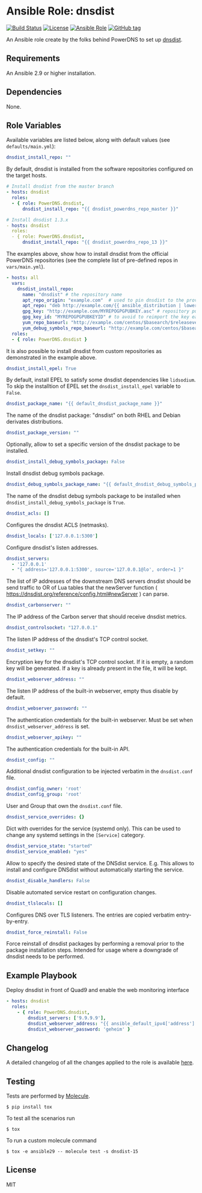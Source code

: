 # Ansible Role: dnsdist

[![Build Status](https://github.com/PowerDNS/dnsdist-ansible/actions/workflows/main.yml/badge.svg)](https://github.com/PowerDNS/dnsdist-ansible)
[![License](https://img.shields.io/badge/license-MIT%20License-brightgreen.svg)](https://opensource.org/licenses/MIT)
[![Ansible Role](https://img.shields.io/badge/ansible%20role-PowerDNS.dnsdist-blue.svg)](https://galaxy.ansible.com/PowerDNS/dnsdist)
[![GitHub tag](https://img.shields.io/github/tag/PowerDNS/dnsdist-ansible.svg)](https://github.com/PowerDNS/dnsdist-ansible/tags)

An Ansible role create by the folks behind PowerDNS to set up [dnsdist](https://dnsdist.org/).

## Requirements

An Ansible 2.9 or higher installation.

## Dependencies

None.

## Role Variables

Available variables are listed below, along with default values (see `defaults/main.yml`):

```yaml
dnsdist_install_repo: ""
```

By default, dnsdist is installed from the software repositories configured on the target hosts.

```yaml
# Install dnsdist from the master branch
- hosts: dnsdist
  roles:
  - { role: PowerDNS.dnsdist,
      dnsdist_install_repo: "{{ dnsdist_powerdns_repo_master }}"

# Install dnsdist 1.3.x
- hosts: dnsdist
  roles:
  - { role: PowerDNS.dnsdist,
      dnsdist_install_repo: "{{ dnsdist_powerdns_repo_13 }}"
```

The examples above, show how to install dnsdist from the official PowerDNS repositories
(see the complete list of pre-defined repos in `vars/main.yml`).

```yaml
- hosts: all
  vars:
    dnsdist_install_repo:
      name: "dnsdist" # the repository name
      apt_repo_origin: "example.com"  # used to pin dnsdist to the provided repository
      apt_repo: "deb http://example.com/{{ ansible_distribution | lower }} {{ ansible_distribution_release | lower }}/dnsdist main"
      gpg_key: "http://example.com/MYREPOGPGPUBKEY.asc" # repository public GPG key
      gpg_key_id: "MYREPOGPGPUBKEYID" # to avoid to reimport the key each time the role is executed
      yum_repo_baseurl: "http://example.com/centos/$basearch/$releasever/dnsdist"
      yum_debug_symbols_repo_baseurl: "http://example.com/centos/$basearch/$releasever/dnsdist/debug"
  roles:
  - { role: PowerDNS.dnsdist }
```

It is also possible to install dnsdist from custom repositories as demonstrated in the example above.

```yaml
dnsdist_install_epel: True
```

By default, install EPEL to satisfy some dnsdist dependencies like `lidsodium`.
To skip the installtion of EPEL set the `dnsdist_install_epel` variable to `False`.

```yaml
dnsdist_package_name: "{{ default_dnsdist_package_name }}"
```

The name of the dnsdist package: "dnsdist" on both RHEL and Debian derivates distributions.

```yaml
dnsdist_package_version: ""
```

Optionally, allow to set a specific version of the dnsdist package to be installed.

```yaml
dnsdist_install_debug_symbols_package: False
```

Install dnsdist debug symbols package.

```yaml
dnsdist_debug_symbols_package_name: "{{ default_dnsdist_debug_symbols_package_name }}"
```

The name of the dnsdist debug symbols package to be installed when `dnsdist_install_debug_symbols_package` is `True`.

```yaml
dnsdist_acls: []
```

Configures the dnsdist ACLS (netmasks).

```yaml
dnsdist_locals: ['127.0.0.1:5300']
```

Configure dnsdist's listen addresses.

```yaml
dnsdist_servers:
  - '127.0.0.1'
  - "{ address='127.0.0.1:5300', source='127.0.0.1@lo', order=1 }"
```

The list of IP addresses of the downstream DNS servers dnsdist should be send traffic to
OR of Lua tables that the newServer function ( https://dnsdist.org/reference/config.html#newServer ) can parse.

```yaml
dnsdist_carbonserver: ""
```

The IP address of the Carbon server that should receive dnsdist metrics.

```yaml
dnsdist_controlsocket: "127.0.0.1"
```

The listen IP address of the dnsdist's TCP control socket.

```yaml
dnsdist_setkey: ""
```

Encryption key for the dnsdist's TCP control socket. If it is empty, a random key will be generated. If a key is already present in the file, it will be kept.

```yaml
dnsdist_webserver_address: ""
```

The listen IP address of the built-in webserver, empty thus disable by default.

```yaml
dnsdist_webserver_password: ""
```

The authentication credentials for the built-in webserver. Must be set when `dnsdist_webserver_address` is set.

```yaml
dnsdist_webserver_apikey: ""
```

The authentication credentials for the built-in API. 


```yaml
dnsdist_config: ""
```

Additional dnsdist configuration to be injected verbatim in the `dnsdist.conf` file.

```yaml
dnsdist_config_owner: 'root'
dnsdist_config_group: 'root'
```

User and Group that own the `dnsdist.conf` file.

```yaml
dnsdist_service_overrides: {}
```

Dict with overrides for the service (systemd only).
This can be used to change any systemd settings in the `[Service]` category.

```yaml
dnsdist_service_state: "started"
dnsdist_service_enabled: "yes"
```

Allow to specify the desired state of the DNSdist service.
E.g. This allows to install and configure DNSdist without automatically starting the service.

```yaml
dnsdist_disable_handlers: False
```

Disable automated service restart on configuration changes.

```yaml
dnsdist_tlslocals: []
```
Configures DNS over TLS listeners. The entries are copied verbatim entry-by-entry.

```yaml
dnsdist_force_reinstall: False
```

Force reinstall of dnsdist packages by performing a removal prior to the package installation steps. Intended for usage where a downgrade of dnsdist needs to be performed.

## Example Playbook

Deploy dnsdist in front of Quad9 and enable the web monitoring interface

```yaml
- hosts: dnsdist
  roles:
    - { role: PowerDNS.dnsdist,
        dnsdist_servers: ['9.9.9.9'],
        dnsdist_webserver_address: "{{ ansible_default_ipv4['address'] }}:8083",
        dnsdist_webserver_password: 'geheim' }
```

## Changelog

A detailed changelog of all the changes applied to the role is available [here](./CHANGELOG.md).

## Testing

Tests are performed by [Molecule](http://molecule.readthedocs.org/en/latest/).

    $ pip install tox

To test all the scenarios run

    $ tox

To run a custom molecule command

    $ tox -e ansible29 -- molecule test -s dnsdist-15

## License

MIT
